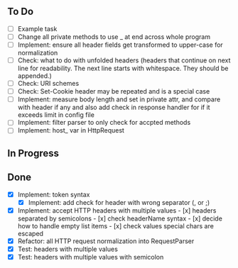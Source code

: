    ## To Do
   - [ ] Example task
   - [ ] Change all private methods to use _ at end across whole program
   - [ ] Implement: ensure all header fields get transformed to upper-case for normalization
   - [ ] Check: what to do with unfolded headers (headers that continue on next line for readability. The next line starts with whitespace. They should be appended.)
   - [ ] Check: URI schemes
   - [ ] Check: Set-Cookie header may be repeated and is a special case
   - [ ] Implement: measure body length and set in private attr, and compare with header if any and also add check in response handler for if it exceeds limit in config file
   - [ ] Implement: filter parser to only check for accpted methods 
   - [ ] Implement: host_ var in HttpRequest

   ## In Progress

   ## Done
   - [x] Implement: token syntax 
        - [x] Implement: add check for header with wrong separator (, or ;) 
   - [x] Implement: accept HTTP headers with multiple values
            - [x] headers separated by semicolons
            - [x] check headerName syntax
            - [x] decide how to handle empty list items
            - [x] check values special chars are escaped
   - [x] Refactor: all HTTP request normalization into RequestParser
   - [x] Test: headers with multiple values
   - [x] Test: headers with multiple values with semicolon
